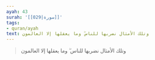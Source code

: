 ```yaml
---
ayah: 43
surah: '[[029|سورة]]'
tags:
- quran/ayah
text: وتلك الأمثال نضربها للناس ۖ وما يعقلها إلا العالمون
---
```

> وتلك الأمثال نضربها للناس ۖ وما يعقلها إلا العالمون
